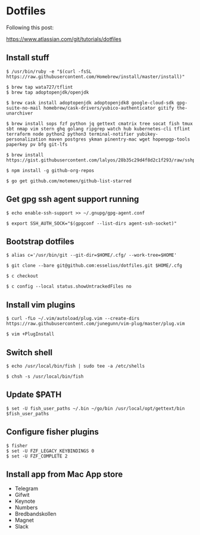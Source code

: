 # Dotfiles

Following this post:

https://www.atlassian.com/git/tutorials/dotfiles

## Install stuff

```
$ /usr/bin/ruby -e "$(curl -fsSL https://raw.githubusercontent.com/Homebrew/install/master/install)"

$ brew tap wata727/tflint
$ brew tap adoptopenjdk/openjdk

$ brew cask install adoptopenjdk adoptopenjdk8 google-cloud-sdk gpg-suite-no-mail homebrew/cask-drivers/yubico-authenticator gitify the-unarchiver

$ brew install sops fzf python jq gettext cmatrix tree socat fish tmux sbt nmap vim stern ghq golang ripgrep watch hub kubernetes-cli tflint terraform node python2 python3 terminal-notifier yubikey-personalization maven postgres ykman pinentry-mac wget hopenpgp-tools paperkey pv bfg git-lfs

$ brew install https://gist.githubusercontent.com/lalyos/28b35c29d4f8d2c1f293/raw/sshpass.rb

$ npm install -g github-org-repos

$ go get github.com/motemen/github-list-starred
```
## Get gpg ssh agent support running

```
$ echo enable-ssh-support >> ~/.gnupg/gpg-agent.conf

$ export SSH_AUTH_SOCK="$(gpgconf --list-dirs agent-ssh-socket)"

```

## Bootstrap dotfiles

```
$ alias c='/usr/bin/git --git-dir=$HOME/.cfg/ --work-tree=$HOME'

$ git clone --bare git@github.com:esselius/dotfiles.git $HOME/.cfg

$ c checkout

$ c config --local status.showUntrackedFiles no
```

## Install vim plugins

```
$ curl -fLo ~/.vim/autoload/plug.vim --create-dirs https://raw.githubusercontent.com/junegunn/vim-plug/master/plug.vim

$ vim +PlugInstall
```

## Switch shell

```
$ echo /usr/local/bin/fish | sudo tee -a /etc/shells

$ chsh -s /usr/local/bin/fish
```

## Update $PATH

```
$ set -U fish_user_paths ~/.bin ~/go/bin /usr/local/opt/gettext/bin $fish_user_paths
```

## Configure fisher plugins

```
$ fisher
$ set -U FZF_LEGACY_KEYBINDINGS 0
$ set -U FZF_COMPLETE 2
```

## Install app from Mac App store

- Telegram
- Gifwit
- Keynote
- Numbers
- Bredbandskollen
- Magnet
- Slack
